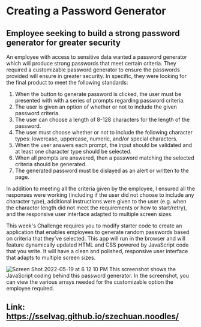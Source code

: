 # Creating a Password Generator

## Employee seeking to build a strong password generator for greater security

An employee with access to sensitive data wanted a password generator which will produce strong passwords that meet certain criteria. They required a customizable password generator to ensure the passwords provided will ensure in greater security. In specific, they were looking for the final product to meet the following standards:
1. When the button to generate password is clicked, the user must be presented with with a series of prompts regarding password criteria.
2. The user is given an option of whether or not to include the given password criteria.
3. The user can choose a length of 8-128 characters for the length of the password.
4. The user must choose whether or not to include the following character types: lowercase, uppercase, numeric, and/or special characters.
5. When the user answers each prompt, the input should be validated and at least one character type should be selected.
6. When all prompts are answered, then a password matching the selected criteria should be generated.
7. The generated password must be dislayed as an alert or written to the page.

In addition to meeting all the criteria given by the employee, I ensured all the responses were working (including if the user did not choose to include any character type), additional instructions were given to the user (e.g. when the character length did not meet the requirements or how to start/retry), and the responsive user interface adapted to multiple screen sizes.

This week's Challenge requires you to modify starter code to create an application that enables employees to generate random passwords based on criteria that they’ve selected. This app will run in the browser and will feature dynamically updated HTML and CSS powered by JavaScript code that you write. It will have a clean and polished, responsive user interface that adapts to multiple screen sizes.

![Screen Shot 2022-05-19 at 6 12 10 PM](https://user-images.githubusercontent.com/64749332/169416092-1382a30b-932c-4c08-976d-93c4abd307ab.png)
This screenshot shows the JavaScript coding behind this password generator. In the screenshot, you can view the various arrays needed for the customizable option the employee required.

## Link: https://sselvag.github.io/szechuan.noodles/



